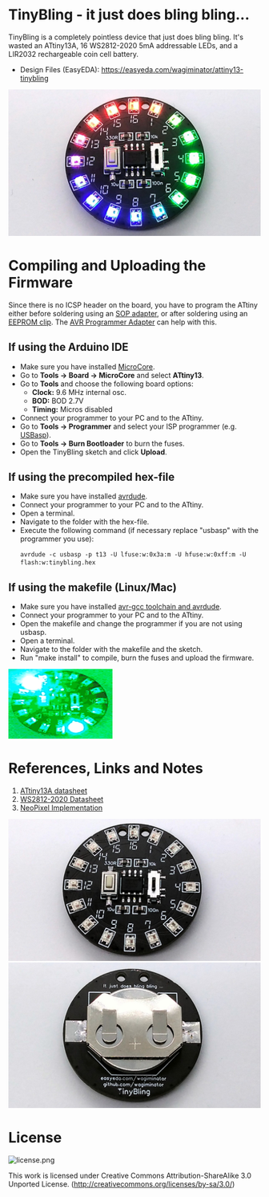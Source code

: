 # TinyBling - it just does bling bling...
TinyBling is a completely pointless device that just does bling bling. It's wasted an ATtiny13A, 16 WS2812-2020 5mA addressable LEDs, and a LIR2032 rechargeable coin cell battery.

- Design Files (EasyEDA): https://easyeda.com/wagiminator/attiny13-tinybling

![TinyBling_pic1.jpg](https://raw.githubusercontent.com/wagiminator/ATtiny13-TinyBling/main/documentation/TinyBling_pic1.jpg)

# Compiling and Uploading the Firmware
Since there is no ICSP header on the board, you have to program the ATtiny either before soldering using an [SOP adapter](https://aliexpress.com/wholesale?SearchText=sop-8+150mil+adapter), or after soldering using an [EEPROM clip](https://aliexpress.com/wholesale?SearchText=sop8+eeprom+programming+clip). The [AVR Programmer Adapter](https://github.com/wagiminator/AVR-Programmer/tree/master/AVR_Programmer_Adapter) can help with this.

## If using the Arduino IDE
- Make sure you have installed [MicroCore](https://github.com/MCUdude/MicroCore).
- Go to **Tools -> Board -> MicroCore** and select **ATtiny13**.
- Go to **Tools** and choose the following board options:
  - **Clock:**  9.6 MHz internal osc.
  - **BOD:**    BOD 2.7V
  - **Timing:** Micros disabled
- Connect your programmer to your PC and to the ATtiny.
- Go to **Tools -> Programmer** and select your ISP programmer (e.g. [USBasp](https://aliexpress.com/wholesale?SearchText=usbasp)).
- Go to **Tools -> Burn Bootloader** to burn the fuses.
- Open the TinyBling sketch and click **Upload**.

## If using the precompiled hex-file
- Make sure you have installed [avrdude](https://learn.adafruit.com/usbtinyisp/avrdude).
- Connect your programmer to your PC and to the ATtiny.
- Open a terminal.
- Navigate to the folder with the hex-file.
- Execute the following command (if necessary replace "usbasp" with the programmer you use):
  ```
  avrdude -c usbasp -p t13 -U lfuse:w:0x3a:m -U hfuse:w:0xff:m -U flash:w:tinybling.hex
  ```

## If using the makefile (Linux/Mac)
- Make sure you have installed [avr-gcc toolchain and avrdude](http://maxembedded.com/2015/06/setting-up-avr-gcc-toolchain-on-linux-and-mac-os-x/).
- Connect your programmer to your PC and to the ATtiny.
- Open the makefile and change the programmer if you are not using usbasp.
- Open a terminal.
- Navigate to the folder with the makefile and the sketch.
- Run "make install" to compile, burn the fuses and upload the firmware.

![TinyBling_pic4.gif](https://raw.githubusercontent.com/wagiminator/ATtiny13-TinyBling/main/documentation/TinyBling_pic4.gif)

# References, Links and Notes
1. [ATtiny13A datasheet](http://ww1.microchip.com/downloads/en/DeviceDoc/doc8126.pdf)
2. [WS2812-2020 Datasheet](https://www.led-stuebchen.de/download/WS2812-2020_V1.1_EN.pdf)
3. [NeoPixel Implementation](https://github.com/wagiminator/ATtiny13-NeoController)

![TinyBling_pic2.jpg](https://raw.githubusercontent.com/wagiminator/ATtiny13-TinyBling/main/documentation/TinyBling_pic2.jpg)
![TinyBling_pic3.jpg](https://raw.githubusercontent.com/wagiminator/ATtiny13-TinyBling/main/documentation/TinyBling_pic3.jpg)

# License
![license.png](https://i.creativecommons.org/l/by-sa/3.0/88x31.png)

This work is licensed under Creative Commons Attribution-ShareAlike 3.0 Unported License. 
(http://creativecommons.org/licenses/by-sa/3.0/)
